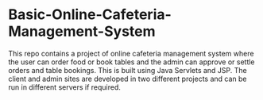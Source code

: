 # Basic-Online-Cafeteria-Management-System
This repo contains a project of online cafeteria management system where the user can order food or book tables and the admin can approve or settle orders and table bookings. This is built using Java Servlets and JSP. The client and admin sites are developed in two different projects and can be run in different servers if required.
